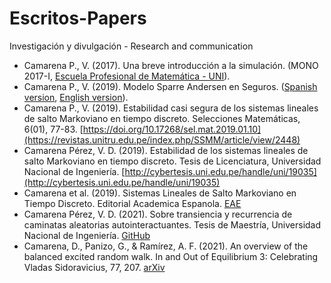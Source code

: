 # Escritos-Papers
Investigación y divulgación -  Research and communication

- Camarena P., V. (2017). Una breve introducción a la simulación. (MONO 2017-I, [Escuela Profesional de Matemática - UNI](https://fc.uni.edu.pe/escuela-profesional-de-matematica/)).
- Camarena P., V. (2019). Modelo Sparre Andersen en Seguros. ([Spanish version](https://www.researchgate.net/publication/344240608_MODELO_SPARRE_ANDERSEN_EN_SEGUROS), [English version](https://www.researchgate.net/publication/344240036_SPARRE_ANDERSEN_MODEL_IN_RISK_THEORY)).
- Camarena P., V. (2019). Estabilidad casi segura de los sistemas lineales de salto Markoviano en tiempo discreto. Selecciones Matemáticas, 6(01), 77-83. [https://doi.org/10.17268/sel.mat.2019.01.10](https://revistas.unitru.edu.pe/index.php/SSMM/article/view/2448)
- Camarena Pérez, V. D. (2019). Estabilidad de los sistemas lineales de salto Markoviano en tiempo discreto. Tesis de Licenciatura, Universidad Nacional de Ingeniería. [http://cybertesis.uni.edu.pe/handle/uni/19035](http://cybertesis.uni.edu.pe/handle/uni/19035)
- Camarena et al. (2019). Sistemas Lineales de Salto Markoviano en Tiempo Discreto. Editorial Academica Espanola. [EAE](https://www.eae-publishing.com/catalogue/details/es/978-620-0-34537-0/sistemas-lineales-de-salto-markoviano-en-tiempo-discreto)
- Camarena Pérez, V. D. (2021). Sobre transiencia y recurrencia de caminatas aleatorias autointeractuantes. Tesis de Maestría, Universidad Nacional de Ingeniería. [GitHub](https://github.com/DanielCamarena/MaestriaUNI-IMCA)
- Camarena, D., Panizo, G., & Ramírez, A. F. (2021). An overview of the balanced excited random walk. In and Out of Equilibrium 3: Celebrating Vladas Sidoravicius, 77, 207. [arXiv](https://arxiv.org/abs/2002.05750v2)
